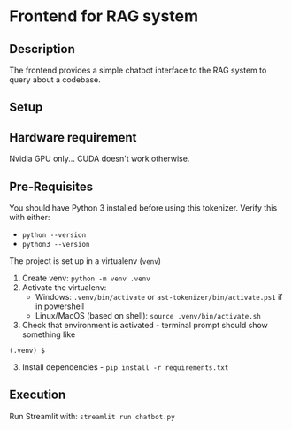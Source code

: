 # Frontend for RAG system

## Description

The frontend provides a simple chatbot interface to the RAG system to query about a codebase.

## Setup

## Hardware requirement

Nvidia GPU only... CUDA doesn't work otherwise. 

## Pre-Requisites 

You should have Python 3 installed before using this tokenizer. Verify this with either:
- `python --version`
- `python3 --version`

The project is set up in a virtualenv (`venv`)
1) Create venv: `python -m venv .venv`
2) Activate the virtualenv: 
    - Windows: `.venv/bin/activate` or `ast-tokenizer/bin/activate.ps1` if in powershell
    - Linux/MacOS (based on shell): `source .venv/bin/activate.sh`
3) Check that environment is activated - terminal prompt should show something like
```
(.venv) $
```
3) Install dependencies - `pip install -r requirements.txt`
## Execution
Run Streamlit with: `streamlit run chatbot.py`

